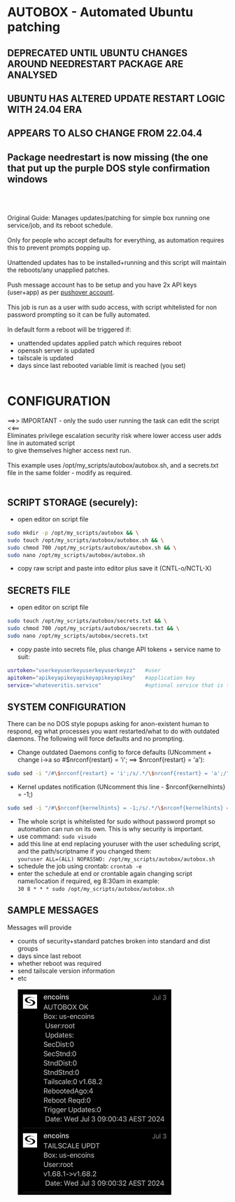# AUTOBOX - Automated Ubuntu patching<br>
## DEPRECATED UNTIL UBUNTU CHANGES AROUND NEEDRESTART PACKAGE ARE ANALYSED<br>
## UBUNTU HAS ALTERED UPDATE RESTART LOGIC WITH 24.04 ERA<br>
## APPEARS TO ALSO CHANGE FROM 22.04.4<br>
Package needrestart is now missing (the one that put up the purple DOS style confirmation windows<br><br><br>
-------------------------------------------------------------------------------------------------
Original Guide:
Manages updates/patching for simple box running one service/job, and its reboot schedule.<br><br>
Only for people who accept defaults for everything, as automation requires this to prevent prompts popping up.<br><br>
Unattended updates has to be installed+running and this script will maintain the reboots/any unapplied patches.<br><br>
Push message account has to be setup and you have 2x API keys (user+app) as per [pushover account](https://github.com/bnchk/UbuntuAutomation/tree/main/push-message-setup).<br><br>
This job is run as a user with sudo access, with script whitelisted for non password prompting so it can be fully automated.<br><br>
In default form a reboot will be triggered if:
* unattended updates applied patch which requires reboot
* openssh server is updated
* tailscale is updated
* days since last rebooted variable limit is reached (you set)<br><br>
# CONFIGURATION
==>> IMPORTANT - only the sudo user running the task can edit the script  <<==<br>
Eliminates privilege escalation security risk where lower access user adds line in automated script<br>
to give themselves higher access next run.<br><br>
This example uses /opt/my_scripts/autobox/autobox.sh, and a secrets.txt file in the same folder - modify as required.<br>
<br>
## SCRIPT STORAGE (securely):
* open editor on script file
```bash
sudo mkdir -p /opt/my_scripts/autobox && \
sudo touch /opt/my_scripts/autobox/autobox.sh && \
sudo chmod 700 /opt/my_scripts/autobox/autobox.sh && \
sudo nano /opt/my_scripts/autobox/autobox.sh
```
* copy raw script and paste into editor plus save it (CNTL-o/NCTL-X)

## SECRETS FILE
* open editor on script file
```bash
sudo touch /opt/my_scripts/autobox/secrets.txt && \
sudo chmod 700 /opt/my_scripts/autobox/secrets.txt && \
sudo nano /opt/my_scripts/autobox/secrets.txt
```
* copy paste into secrets file, plus change API tokens + service name to suit:
```bash
usrtoken="userkeyuserkeyuserkeyuserkeyzz"   #user
apitoken="apikeyapikeyapikeyapikeyapikey"   #application key
service="whateveritis.service"              #optional service that is to be stopped
```

## SYSTEM CONFIGURATION 
There can be no DOS style popups asking for anon-existent human to respond, eg what processes you want restarted/what to do with outdated daemons.  The following will force defaults and no prompting.
* Change outdated Daemons config to force defaults (UNcomment + change i->a so #$nrconf{restart} = 'i';  ==> $nrconf{restart} = 'a'):
```bash
sudo sed -i "/#\$nrconf{restart} = 'i';/s/.*/\$nrconf{restart} = 'a';/" /etc/needrestart/needrestart.conf
```
* Kernel updates notification (UNcomment this line - $nrconf{kernelhints} = -1;)
```bash
sudo sed -i "/#\$nrconf{kernelhints} = -1;/s/.*/\$nrconf{kernelhints} = -1;/" /etc/needrestart/needrestart.conf
```
* The whole script is whitelisted for sudo without password prompt so automation can run on its own.  This is why security is important.
* use command:  `sudo visudo`
* add this line at end replacing youruser with the user scheduling script, and the path/scriptname if you changed them:<br>
`youruser ALL=(ALL) NOPASSWD: /opt/my_scripts/autobox/autobox.sh`
* schedule the job using crontab:
`crontab -e`
* enter the schedule at end or crontable again changing script name/location if required, eg 8:30am in example:<br>
`30 8 * * * sudo /opt/my_scripts/autobox/autobox.sh`

## SAMPLE MESSAGES
Messages will provide 
* counts of security+standard patches broken into standard and dist groups
* days since last reboot
* whether reboot was required
* send tailscale version information
* etc<br><br>
![sample_message1](./assets/sample_msgs1sml.png) <br>
